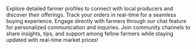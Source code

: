 Explore detailed farmer profiles to connect with local producers and discover their offerings. Track your orders in real-time for a seamless buying experience. Engage directly with farmers through our chat feature for personalized communication and inquiries. Join community channels to share insights, tips, and support among fellow farmers while staying updated with real-time market prices!
